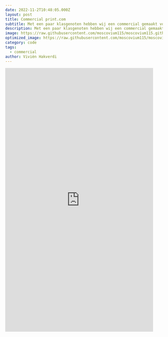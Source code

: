 ```yaml
---
date: 2022-11-2T10:48:05.000Z
layout: post
title: Commercial print.com
subtitle: Met een paar klasgenoten hebben wij een commercial gemaakt voor de opdrachtgever print. com. Ik heb geholpen met filmen en heb het alleen gemonteerd tot een geheel.
description: Met een paar klasgenoten hebben wij een commercial gemaakt voor de opdrachtgever print. com. Ik heb geholpen met filmen en heb het alleen gemonteerd tot een geheel.
image: https://raw.githubusercontent.com/moscovium115/moscovium115.github.io/master/assets/img/Screenshot%20from%202022-12-03%2014-24-07.png
optimized_image: https://raw.githubusercontent.com/moscovium115/moscovium115.github.io/master/assets/img/Screenshot%20from%202022-12-03%2014-24-07.png
category: code
tags:
  - commercial
author: Vivièn Hakverdi
---
```

<iframe width="473" height="840" src="https://www.youtube.com/embed/NDfWauVSjwI" title="Commercial Print.com" frameborder="0" allow="accelerometer; autoplay; clipboard-write; encrypted-media; gyroscope; picture-in-picture" allowfullscreen></iframe>
